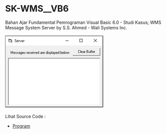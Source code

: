 # SK-WMS__VB6
Bahan Ajar Fundamental Pemrograman Visual Basic 6.0 - Studi Kasus; WMS Message System Server by S.S. Ahmed - Wali Systems Inc.<br><br>
<img src="https://github.com/RizkyKhapidsyah/SK-WMS__VB6/blob/main/result/001.PNG"><br><br>
Lihat Source Code : <br>
- <a href="https://github.com/RizkyKhapidsyah/SK-WMS__VB6/blob/main/frmServer.frm">Program</a>
